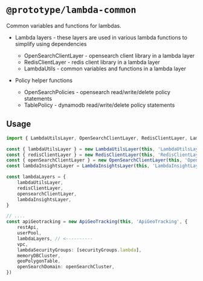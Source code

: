 # `@prototype/lambda-common`

Common variables and functions for lambdas.

* Lambda layers - these layers are used in various lambda functions to simplify using dependencies
  * OpenSearchClientLayer - opensearch client library in a lambda layer
  * RedisClientLayer - redis client library in a lambda layer
  * LambdaUtils - common variables and functions in a lambda layer

* Policy helper functions
  * OpenSearchPolicies - opensearch read/write/delete policy statements
  * TablePolicy - dynamodb read/write/delete policy statements

## Usage

```ts
import { LambdaUtilsLayer, OpenSearchClientLayer, RedisClientLayer, LambdaInsightsLayer } from '@prototype/lambda-common'

const { lambdaUtilsLayer } = new LambdaUtilsLayer(this, 'LambdaUtilsLayer', {})
const { redisClientLayer } = new RedisClientLayer(this, 'RedisClientLayer', {})
const { openSearchClientLayer } = new OpenSearchClientLayer(this, 'OpenSearchClientLayer', {})
const lambdaInsightsLayer = LambdaInsightsLayer(this, 'LambdaInsightLayer')

const lambdaLayers = {
    lambdaUtilsLayer,
    redisClientLayer,
    opensearchClientLayer,
    lambdaInsightsLayer,
}

// ....
const apiGeotracking = new ApiGeoTracking(this, 'ApiGeoTracking', {
    restApi,
    userPool,
    lambdaLayers, // <----------
    vpc,
    lambdaSecurityGroups: [securityGroups.lambda],
    memoryDBCluster,
    geoPolygonTable,
    openSearchDomain: openSearchCluster,
})

```
